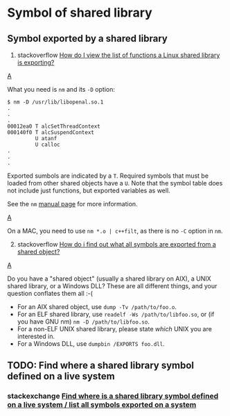 # Symbol of shared library



## Symbol exported by a shared library

1) stackoverflow [How do I view the list of functions a Linux shared library is exporting?](https://stackoverflow.com/questions/4514745/how-do-i-view-the-list-of-functions-a-linux-shared-library-is-exporting)



[A](https://stackoverflow.com/a/4514781)

What you need is `nm` and its `-D` option:

```shell
$ nm -D /usr/lib/libopenal.so.1
.
.
.
00012ea0 T alcSetThreadContext
000140f0 T alcSuspendContext
         U atanf
         U calloc
.
.
.
```

Exported sumbols are indicated by a `T`. Required symbols that must be loaded from other shared objects have a `U`. Note that the symbol table does not include just functions, but exported variables as well.

See the `nm` [manual page](http://linux.die.net/man/1/nm) for more information.

[A](https://stackoverflow.com/a/31210206)

On a MAC, you need to use `nm *.o | c++filt`, as there is no `-C` option in `nm`.

2) stackoverflow [How do i find out what all symbols are exported from a shared object?](https://stackoverflow.com/questions/1237575/how-do-i-find-out-what-all-symbols-are-exported-from-a-shared-object)

[A](https://stackoverflow.com/a/1250597)

Do you have a "shared object" (usually a shared library on AIX), a UNIX shared library, or a Windows DLL? These are all different things, and your question conflates them all :-(

- For an AIX shared object, use `dump -Tv /path/to/foo.o`.
- For an ELF shared library, use `readelf -Ws /path/to/libfoo.so`, or (if you have GNU nm) `nm -D /path/to/libfoo.so`.
- For a non-ELF UNIX shared library, please state *which* UNIX you are interested in.
- For a Windows DLL, use `dumpbin /EXPORTS foo.dll`.



## TODO: Find where a shared library symbol defined on a live system

### stackexchange [Find where is a shared library symbol defined on a live system / list all symbols exported on a system](https://unix.stackexchange.com/questions/103744/find-where-is-a-shared-library-symbol-defined-on-a-live-system-list-all-symbol)